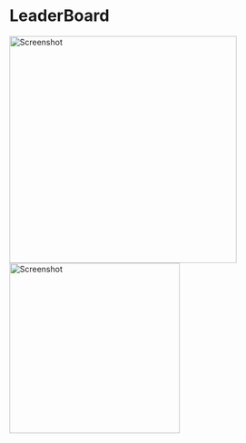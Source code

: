 # LeaderBoard

<p>
<img src="https://raw.githubusercontent.com/tonalmathew/leaderboard/master/ss2.png" width="400" alt="Screenshot">
<img src="https://raw.githubusercontent.com/tonalmathew/leaderboard/master/ss1.png" width="300" alt="Screenshot">
</p>
